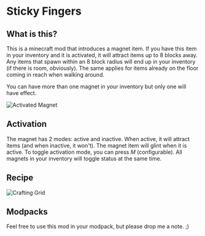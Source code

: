 # Sticky Fingers

## What is this?

This is a minecraft mod that introduces a magnet item. If you have this item in your inventory and it is activated, it will attract items up to 8 blocks away. Any items that spawn within an 8 block radius will end up in your inventory (if there is room, obviously). The same applies for items already on the floor coming in reach when walking around.

You can have more than one magnet in your inventory but only one will have effect.

![Activated Magnet](https://cdn.modrinth.com/data/mIp86VuA/images/a76bf405e12194bc5d5d358ae25e902e70d15f6d.png)

## Activation

The magnet has 2 modes: active and inactive. When active, it will attract items (and when inactive, it won't). The magnet item will glint when it is active.
To toggle activation mode, you can press _M_ (configurable). All magnets in your inventory will toggle status at the same time. 

## Recipe

![Crafting Grid](https://cdn.modrinth.com/data/cached_images/804ee5c998a096bd5e03ebab16ce7f3c6fbf42c8.png)

## Modpacks
Feel free to use this mod in your modpack, but please drop me a note. ;)

